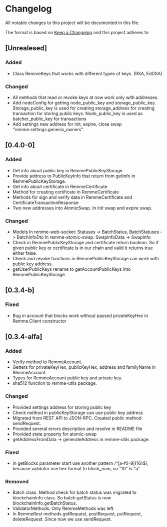 # Changelog
All notable changes to this project will be documented in this file.

The format is based on [Keep a Changelog](http://keepachangelog.com/en/1.0.0/)
and this project adheres to

## [Unrealesed]
### Added
- Class RemmeKeys that works with different types of keys. (RSA, EdDSA)

### Changed
- All methods that read or revoke keys at now work only with addresses.
- Add nodeConfig for getting node_public_key and storage_public_key.
Storage_public_key is used for creating storage_address for creating transaction for storing public keys.
Node_public_key is used as batcher_public_key for transactions
- Add settings new address for init, expire, close swap "remme.settings.genesis_owners".

## [0.4.0-0]
### Added
- Get info about public key in RemmePublicKeyStorage.
- Provide address to PublicKeyInfo that return from getInfo in RemmePublicKeyStorage.
- Get info about certificate in RemmeCertificate
- Method for creating certificate in RemmeCertificate
- Methods for sign and verify data in RemmeCertificate and CertificateTransactionResponse
- Two new addresses into AtomicSwap. In init swap and expire swap.

### Changed
- Models
  In remme-web-socket: Statuses -> BatchStatus, BatchStatuses -> BatchInfoDto
  In remme-atomic-swap: SwapInfoData -> SwapInfo
- Check in RemmePublicKeyStorage and certificate return boolean. So if given public key or certificate is in our chain and valid it returns true either false.
- Check and revoke functions in RemmePublicKeyStorage can work with public key address.
- getUserPublicKeys rename to getAccountPublicKeys into RemmePublicKeyStorage

## [0.3.4-b]
### Fixed
- Bug in account that blocks work without passed privateKeyHex in Remme.Client constructor

## [0.3.4-alfa]
### Added
- Verify method to RemmeAccount.
- Getters for privateKeyHex, publicKeyHex, address and familyName in RemmeAccount.
- Types for RemmeAccount public key and private key.
- sha512 function to remme-utils package.

### Changed
- Provided settings address for storing public key
- Check method in publicKeyStorage can use public key address
- Migrated from REST API to JSON-RPC. Created public method sendRequest.
- Provided several errors description and resolve in README file
- Provided state property for atomic-swap
- getAddressFromData -> generateAddress in remme-utils package.

### Fixed
- In getBlocks parameter start use another pattern /^\[a-f0-9]{16}$/, because validator use hex format fo block_num, so "10" is "a"

### Removed
- Batch class. Method check for batch status was migrated to blockchainInfo class. So batch.getStatus is now blockchainInfo.getBatchStatus.
- ValidatorMethods. Only RemmeMethods was left.
- In RemmeRest methods getRequest, postRequest, putRequest, deleteRequest. Since now we use sendRequest.
